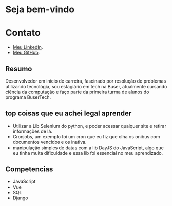 # Seja bem-vindo

# Contato
- [Meu LinkedIn](https://www.linkedin.com/in/marcos-grandesso-05090b23a/).
- [Meu GitHub](hhttps://github.com/MarcosGrandesso).


## Resumo
Desenvolvedor em inicio de carreira, fascinado por resolução de problemas utilizando tecnológia, sou estagiário em tech na Buser, atualmente cursando ciência da computação e faço parte da primeira turma de alunos do programa BuserTech.

## top coisas que eu achei legal aprender
* Utilizar a Lib Selenium do python, e poder acessar qualquer site e retirar informações de lá.
* Cronjobs, um exemplo foi um cron que eu fiz que olha os onibus com documentos vencidos e os inativa.
* manipulação simples de datas com a lib DayJS do JavaScript, algo que eu tinha muita dificuldade e essa lib foi essencial no meu aprendizado.

## Competencias

* JavaScript
* Vue
* SQL
* Django

## 